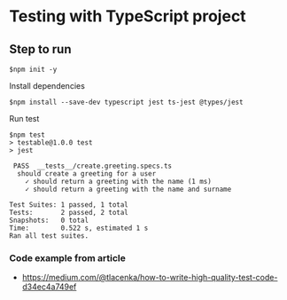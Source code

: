 # Testing with TypeScript project

## Step to run

```
$npm init -y
```

Install dependencies
```
$npm install --save-dev typescript jest ts-jest @types/jest
```

Run test
```
$npm test
> testable@1.0.0 test
> jest

 PASS  __tests__/create.greeting.specs.ts
  should create a greeting for a user
    ✓ should return a greeting with the name (1 ms)
    ✓ should return a greeting with the name and surname

Test Suites: 1 passed, 1 total
Tests:       2 passed, 2 total
Snapshots:   0 total
Time:        0.522 s, estimated 1 s
Ran all test suites.
```

### Code example from article
* https://medium.com/@tlacenka/how-to-write-high-quality-test-code-d34ec4a749ef

